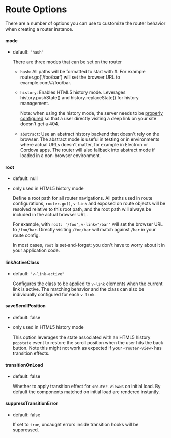 # Route Options

There are a number of options you can use to customize the router behavior when creating a router instance.

#### mode

- default: `"hash"`

  There are three modes that can be set on the router
  
  - `hash`: All paths will be formatted to start with #. For example router.go('/foo/bar') will set the browser URL to example.com/#/foo/bar.
   
  - `history`: Enables HTML5 history mode. Leverages history.pushState() and history.replaceState() for history management.
  
      Note: when using the history mode, the server needs to be [properly configured](http://readystate4.com/2012/05/17/nginx-and-apache-rewrite-to-support-html5-pushstate/) so that a user directly visiting a deep link on your site doesn't get a 404.

  - `abstract`: Use an abstract history backend that doesn't rely on the browser. The abstract mode is useful in testing or in environments where actual URLs doesn't matter, for example in Electron or Cordova apps. The router will also fallback into abstract mode if loaded in a non-browser environment.

#### root

- default: null
- only used in HTML5 history mode

  Define a root path for all router navigations. All paths used in route configurations, `router.go()`, `v-link` and exposed on route objects will be resolved relative to this root path, and the root path will always be included in the actual browser URL.

  For example, with `root: '/foo'`, `v-link="/bar"` will set the browser URL to `/foo/bar`. Directly visiting `/foo/bar` will match against `/bar` in your route config.

  In most cases, `root` is set-and-forget: you don't have to worry about it in your application code.

#### linkActiveClass

- default: `"v-link-active"`

  Configures the class to be applied to `v-link` elements when the current link is active. The matching behavior and the class can also be individually configured for each `v-link`.

#### saveScrollPosition

- default: false
- only used in HTML5 history mode

  This option leverages the state associated with an HTML5 history `popstate` event to restore the scroll position when the user hits the back button. Note this might not work as expected if your `<router-view>` has transition effects.

#### transitionOnLoad

- default: false

  Whether to apply transition effect for `<router-view>`s on initial load. By default the components matched on initial load are rendered instantly.

#### suppressTransitionError

- default: false

  If set to `true`, uncaught errors inside transition hooks will be suppressed.
